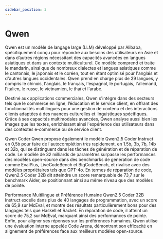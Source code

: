 ```yaml
---
sidebar_position: 3
---
```


# Qwen

Qwen est un modèle de langage large (LLM) développé par Alibaba, spécifiquement conçu pour répondre aux besoins des utilisateurs en Asie et dans d’autres régions nécessitant des capacités avancées en langues asiatiques et dans un contexte multiculturel. Ce modèle comprend et traite le mandarin, ainsi que de nombreux dialectes et langues asiatiques comme le cantonais, le japonais et le coréen, tout en étant optimisé pour l'anglais et d'autres langues occidentales. Qwen prend en charge plus de 29 langues, y compris le chinois, l'anglais, le français, l'espagnol, le portugais, l'allemand, l'italien, le russe, le vietnamien, le thaï et l'arabe.

Destiné aux applications commerciales, Qwen s'intègre dans des secteurs tels que le commerce en ligne, l’éducation et le service client, en offrant des fonctionnalités multilingues pour une gestion de contenu et des interactions clients adaptées à des nuances culturelles et linguistiques spécifiques. Grâce à ses capacités multimodales avancées, Qwen analyse aussi bien les images que les textes, enrichissant ainsi l'expérience des utilisateurs dans des contextes e-commerce ou de service client.

Qwen Coder
Qwen propose également le modèle Qwen2.5 Coder Instruct en 0,5b pour faire de l'autocomplétion très rapidement, en 1.5b, 3b, 7b, 14b et 32b, qui se distinguent dans les tâches de génération et de réparation de code. Le modèle de 32 milliards de paramètres surpasse les performances des modèles open-source dans des benchmarks de génération de code comme EvalPlus, LiveCodeBench et BigCodeBench, et rivalise avec des modèles propriétaires tels que GPT-4o. En termes de réparation de code, Qwen2.5 Coder 32B dit atteindre un score remarquable de 73,7 sur le benchmark Aider, se positionnant ainsi au même niveau que des modèles de pointe.

Performance Multilingue et Préférence Humaine
Qwen2.5 Coder 32B Instruct excelle dans plus de 40 langages de programmation, avec un score de 65,9 sur McEval, et montre des résultats particulièrement bons pour des langages tels que Haskell et Racket. En réparation de code, il atteint un score de 75,2 sur MdEval, marquant ainsi des performances de pointe. Enfin, pour aligner ses réponses sur les préférences humaines, Qwen utilise une évaluation interne appelée Code Arena, démontrant son efficacité en alignement de préférences face aux meilleurs modèles open-source.